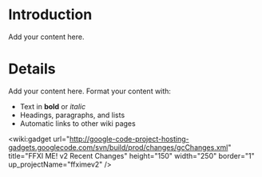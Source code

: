 # Introduction #

Add your content here.


# Details #

Add your content here.  Format your content with:
  * Text in **bold** or _italic_
  * Headings, paragraphs, and lists
  * Automatic links to other wiki pages



<wiki:gadget url="http://google-code-project-hosting-gadgets.googlecode.com/svn/build/prod/changes/gcChanges.xml" title="FFXI ME! v2 Recent Changes" height="150" width="250" border="1" up\_projectName="ffximev2" />